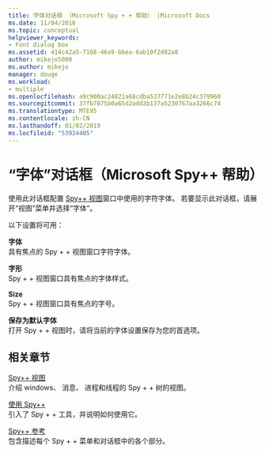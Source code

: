 ```yaml
---
title: 字体对话框 （Microsoft Spy + + 帮助） |Microsoft Docs
ms.date: 11/04/2016
ms.topic: conceptual
helpviewer_keywords:
- Font dialog box
ms.assetid: 414c42a5-7168-46a9-bbea-6ab10f2d82a8
author: mikejo5000
ms.author: mikejo
manager: douge
ms.workload:
- multiple
ms.openlocfilehash: a9c900ac24821a68cdba537771e2e8b24c379960
ms.sourcegitcommit: 37fb7075b0a65d2add3b137a5230767aa3266c74
ms.translationtype: MTE95
ms.contentlocale: zh-CN
ms.lasthandoff: 01/02/2019
ms.locfileid: "53924405"
---
```

# <a name="font-dialog-box-microsoft-spy-help"></a>“字体”对话框（Microsoft Spy++ 帮助）
使用此对话框配置 [Spy++ 视图](../debugger/spy-increment-views.md)窗口中使用的字符字体。 若要显示此对话框，请展开“视图”菜单并选择“字体”。  
  
 以下设置将可用：  
  
 **字体**  
 具有焦点的 Spy + + 视图窗口字符字体。  
  
 **字形**  
 Spy + + 视图窗口具有焦点的字体样式。  
  
 **Size**  
 Spy + + 视图窗口具有焦点的字号。  
  
 **保存为默认字体**  
 打开 Spy + + 视图时，请将当前的字体设置保存为您的首选项。  
  
## <a name="related-sections"></a>相关章节  
 [Spy++ 视图](../debugger/spy-increment-views.md)  
 介绍 windows、 消息、 进程和线程的 Spy + + 树的视图。  
  
 [使用 Spy++](../debugger/using-spy-increment.md)  
 引入了 Spy + + 工具，并说明如何使用它。  
  
 [Spy++ 参考](../debugger/spy-increment-reference.md)  
 包含描述每个 Spy + + 菜单和对话框中的各个部分。